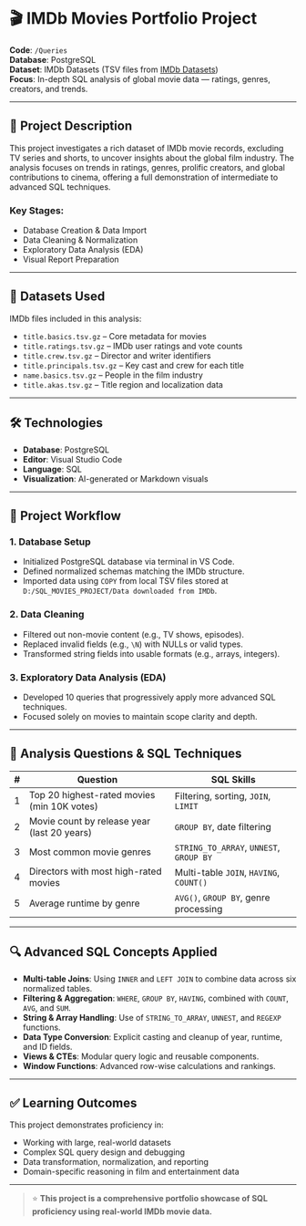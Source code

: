 
# 🎬 IMDb Movies Portfolio Project

**Code**: `/Queries`  
**Database**: PostgreSQL  
**Dataset**: IMDb Datasets (TSV files from [IMDb Datasets](https://www.imdb.com/interfaces/))  
**Focus**: In-depth SQL analysis of global movie data — ratings, genres, creators, and trends.

---

## 📌 Project Description

This project investigates a rich dataset of IMDb movie records, excluding TV series and shorts, to uncover insights about the global film industry. The analysis focuses on trends in ratings, genres, prolific creators, and global contributions to cinema, offering a full demonstration of intermediate to advanced SQL techniques.

### Key Stages:
- Database Creation & Data Import
- Data Cleaning & Normalization
- Exploratory Data Analysis (EDA)
- Visual Report Preparation

---

## 📁 Datasets Used

IMDb files included in this analysis:

- `title.basics.tsv.gz` – Core metadata for movies
- `title.ratings.tsv.gz` – IMDb user ratings and vote counts
- `title.crew.tsv.gz` – Director and writer identifiers
- `title.principals.tsv.gz` – Key cast and crew for each title
- `name.basics.tsv.gz` – People in the film industry
- `title.akas.tsv.gz` – Title region and localization data

---

## 🛠️ Technologies

- **Database**: PostgreSQL  
- **Editor**: Visual Studio Code  
- **Language**: SQL  
- **Visualization**: AI-generated or Markdown visuals

---

## 🔧 Project Workflow

### 1. Database Setup
- Initialized PostgreSQL database via terminal in VS Code.
- Defined normalized schemas matching the IMDb structure.
- Imported data using `COPY` from local TSV files stored at `D:/SQL_MOVIES_PROJECT/Data downloaded from IMDb`.

### 2. Data Cleaning
- Filtered out non-movie content (e.g., TV shows, episodes).
- Replaced invalid fields (e.g., `\N`) with NULLs or valid types.
- Transformed string fields into usable formats (e.g., arrays, integers).

### 3. Exploratory Data Analysis (EDA)
- Developed 10 queries that progressively apply more advanced SQL techniques.
- Focused solely on movies to maintain scope clarity and depth.

---

## 🧠 Analysis Questions & SQL Techniques

| # | Question | SQL Skills |
|--:|----------|------------|
| 1 | Top 20 highest-rated movies (min 10K votes) | Filtering, sorting, `JOIN`, `LIMIT` |
| 2 | Movie count by release year (last 20 years) | `GROUP BY`, date filtering |
| 3 | Most common movie genres | `STRING_TO_ARRAY`, `UNNEST`, `GROUP BY` |
| 4 | Directors with most high-rated movies | Multi-table `JOIN`, `HAVING`, `COUNT()` |
| 5 | Average runtime by genre | `AVG()`, `GROUP BY`, genre processing |
---

## 🔍 Advanced SQL Concepts Applied

- **Multi-table Joins**: Using `INNER` and `LEFT JOIN` to combine data across six normalized tables.
- **Filtering & Aggregation**: `WHERE`, `GROUP BY`, `HAVING`, combined with `COUNT`, `AVG`, and `SUM`.
- **String & Array Handling**: Use of `STRING_TO_ARRAY`, `UNNEST`, and `REGEXP` functions.
- **Data Type Conversion**: Explicit casting and cleanup of year, runtime, and ID fields.
- **Views & CTEs**: Modular query logic and reusable components.
- **Window Functions**: Advanced row-wise calculations and rankings.

---

## ✅ Learning Outcomes

This project demonstrates proficiency in:

- Working with large, real-world datasets
- Complex SQL query design and debugging
- Data transformation, normalization, and reporting
- Domain-specific reasoning in film and entertainment data

---

> ⭐ **This project is a comprehensive portfolio showcase of SQL proficiency using real-world IMDb movie data.**
